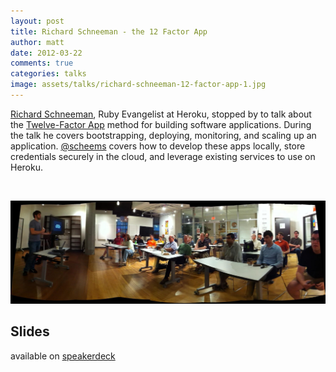 ```yaml
---
layout: post
title: Richard Schneeman - the 12 Factor App
author: matt
date: 2012-03-22
comments: true
categories: talks
image: assets/talks/richard-schneeman-12-factor-app-1.jpg
---
```


[Richard Schneeman](http://schneems.com/), Ruby Evangelist at Heroku, stopped by to talk about the [Twelve-Factor App](http://www.12factor.net/) method for building software applications. During the talk he covers bootstrapping, deploying, monitoring, and scaling up an application. [@scheems](https://twitter.com/schneems) covers how to develop these apps locally, store credentials securely in the cloud, and leverage existing services to use on Heroku.


<br/>

![@scheems closing out the talk](/assets/talks/richard-schneeman-12-factor-app-2.jpg)

## Slides

available on [speakerdeck](http://speakerdeck.com/u/schneems/p/deploying-happiness-fighting-homelessness-hourschool-the-12factor-app)
